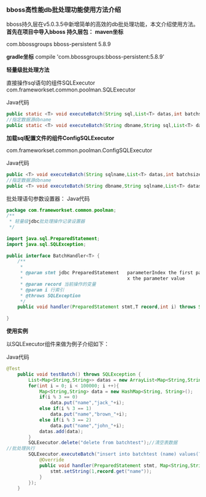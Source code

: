 ### bboss高性能db批处理功能使用方法介绍

bboss持久层在v5.0.3.5中新增简单的高效的db批处理功能，本文介绍使用方法。
**首先在项目中导入bboss 持久层包：**
**maven坐标**

<dependency>
    <groupId>com.bbossgroups</groupId>
    <artifactId>bboss-persistent</artifactId>
    <version>5.8.9</version>
</dependency>

**gradle坐标**
compile 'com.bbossgroups:bboss-persistent:5.8.9'

**轻量级批处理方法**

直接操作sql语句的组件SQLExecutor
com.frameworkset.common.poolman.SQLExecutor

Java代码

```java
public static <T> void executeBatch(String sql,List<T> datas,int batchsize, BatchHandler<T> batchHandler) throws SQLException   
//指定数据源dbname  
public static <T> void executeBatch(String dbname,String sql,List<T> datas,int batchsize, BatchHandler<T> batchHandler) throws SQLException  
```

**加载sql配置文件的组件ConfigSQLExecutor**

com.frameworkset.common.poolman.ConfigSQLExecutor

Java代码

```java
public <T> void executeBatch(String sqlname,List<T> datas,int batchsize, BatchHandler<T> batchHandler) throws SQLException  
//指定数据源dbname  
public <T> void executeBatch(String dbname,String sqlname,List<T> datas,int batchsize, BatchHandler<T> batchHandler) throws SQLException  

```

批处理语句参数设置器：
Java代码

```java
package com.frameworkset.common.poolman;  
/** 
 * 轻量级jdbc批处理操作记录设置器 
 */  
  
import java.sql.PreparedStatement;  
import java.sql.SQLException;  
  
public interface BatchHandler<T> {  
    /** 
     * 
     * @param stmt jdbc PreparedStatement   parameterIndex the first parameter is 1, the second is 2, ... 
     *                                      x the parameter value 
     * @param record 当前操作的变量 
     * @param i 行索引 
     * @throws SQLException 
     */  
    public void handler(PreparedStatement stmt,T record,int i) throws SQLException;  
  
}  

```

**使用实例**

以SQLExecutor组件来做为例子介绍如下：

Java代码

```java
@Test  
    public void testBatch() throws SQLException {  
        List<Map<String,String>> datas = new ArrayList<Map<String,String>>();//构造数据  
        for(int i = 0; i < 100000; i ++){  
            Map<String,String> data = new HashMap<String, String>();  
            if(i % 3 == 0)  
                data.put("name","jack_"+i);  
            else if(i % 3 == 1)  
                data.put("name","brown_"+i);  
            else if(i % 3 == 2)  
                data.put("name","john_"+i);  
            datas.add(data);  
        }  
        SQLExecutor.delete("delete from batchtest");//清空表数据  
//批处理执行  
        SQLExecutor.executeBatch("insert into batchtest (name) values(?)", datas, 10,new BatchHandler<Map<String,String>>() {  
            @Override  
            public void handler(PreparedStatement stmt, Map<String,String> record, int i) throws SQLException {  
                stmt.setString(1,record.get("name"));  
            }  
        });  
    }  
```

